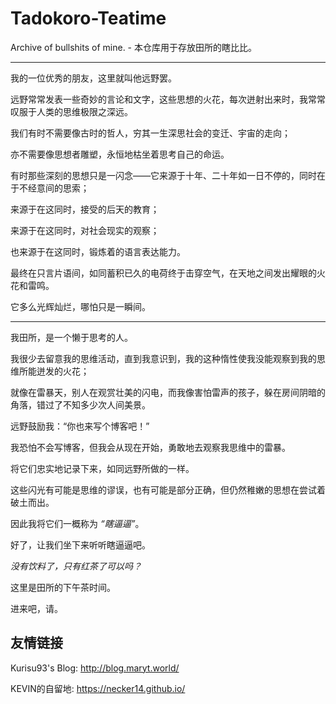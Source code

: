 # Tadokoro-Teatime
Archive of bullshits of mine. - 本仓库用于存放田所的瞎比比。
________

我的一位优秀的朋友，这里就叫他远野罢。

远野常常发表一些奇妙的言论和文字，这些思想的火花，每次迸射出来时，我常常叹服于人类的思维极限之深远。

我们有时不需要像古时的哲人，穷其一生深思社会的变迁、宇宙的走向；

亦不需要像思想者雕塑，永恒地枯坐着思考自己的命运。

有时那些深刻的思想只是一闪念——它来源于十年、二十年如一日不停的，同时在于不经意间的思索；

来源于在这同时，接受的后天的教育；

来源于在这同时，对社会现实的观察；

也来源于在这同时，锻炼着的语言表达能力。

最终在只言片语间，如同蓄积已久的电荷终于击穿空气，在天地之间发出耀眼的火花和雷鸣。

它多么光辉灿烂，哪怕只是一瞬间。
___________

我田所，是一个懒于思考的人。

我很少去留意我的思维活动，直到我意识到，我的这种惰性使我没能观察到我的思维所能迸发的火花；

就像在雷暴天，别人在观赏壮美的闪电，而我像害怕雷声的孩子，躲在房间阴暗的角落，错过了不知多少次人间美景。

远野鼓励我：“你也来写个博客吧！”

我恐怕不会写博客，但我会从现在开始，勇敢地去观察我思维中的雷暴。

将它们忠实地记录下来，如同远野所做的一样。

这些闪光有可能是思维的谬误，也有可能是部分正确，但仍然稚嫩的思想在尝试着破土而出。

因此我将它们一概称为 *“瞎逼逼”*。

好了，让我们坐下来听听瞎逼逼吧。

*没有饮料了，只有红茶了可以吗？*

这里是田所的下午茶时间。

进来吧，请。
## 友情链接
Kurisu93's Blog: http://blog.maryt.world/

KEVIN的自留地: https://necker14.github.io/
